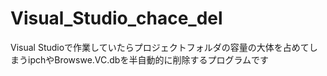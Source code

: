 # Visual_Studio_chace_del

Visual Studioで作業していたらプロジェクトフォルダの容量の大体を占めてしまうipchやBrowswe.VC.dbを半自動的に削除するプログラムです
